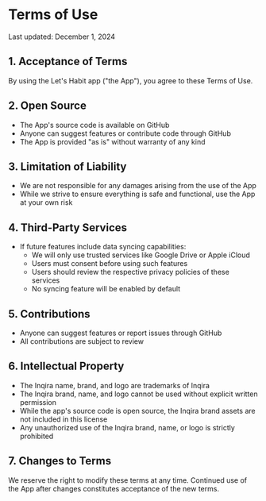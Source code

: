 # Terms of Use

Last updated: December 1, 2024

## 1. Acceptance of Terms

By using the Let's Habit app ("the App"), you agree to these Terms of Use.

## 2. Open Source

- The App's source code is available on GitHub
- Anyone can suggest features or contribute code through GitHub
- The App is provided "as is" without warranty of any kind

## 3. Limitation of Liability

- We are not responsible for any damages arising from the use of the App
- While we strive to ensure everything is safe and functional, use the App at your own risk

## 4. Third-Party Services

- If future features include data syncing capabilities:
  - We will only use trusted services like Google Drive or Apple iCloud
  - Users must consent before using such features
  - Users should review the respective privacy policies of these services
  - No syncing feature will be enabled by default

## 5. Contributions

- Anyone can suggest features or report issues through GitHub
- All contributions are subject to review

## 6. Intellectual Property

- The Inqira name, brand, and logo are trademarks of Inqira
- The Inqira brand, name, and logo cannot be used without explicit written permission
- While the app's source code is open source, the Inqira brand assets are not included in this license
- Any unauthorized use of the Inqira brand, name, or logo is strictly prohibited

## 7. Changes to Terms

We reserve the right to modify these terms at any time. Continued use of the App after changes constitutes acceptance of the new terms.
